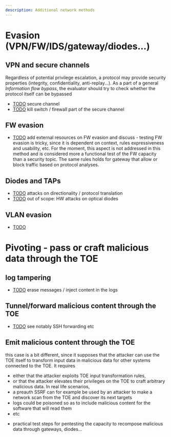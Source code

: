 ```yaml
---
description: Additional network methods  
---
```


# Evasion (VPN/FW/IDS/gateway/diodes...)
## VPN and secure channels
Regardless of potential privilege escalation, a protocol may provide security properties (integrity, confidentiality, anti-replay...). As a part of a general *Information flow bypass*, the evaluator should try to check whether the protocol itself can be bypassed
 - [TODO] secure channel
 - [TODO] kill switch / firewall part of the secure channel
## FW evasion
 - [TODO] add external resources on FW evasion and discuss - testing FW evasion is tricky, since it is dependent on context, rules expressiveness and usability, etc. For the moment, this aspect is not addressed in this method and is considered more a functional test of the FW capacity than a security topic. The same rules holds for gateway that allow or block traffic based on protocol analyses.
## Diodes and TAPs
 - [TODO] attacks on directionality / protocol translation
 - [TODO] out of scope: HW attacks on optical diodes
## VLAN evasion
 - [TODO] 


# Pivoting - pass or craft malicious data through the TOE
## log tampering
 - [TODO] erase messages / inject content in the logs
## Tunnel/forward malicious content through the TOE
 - [TODO] see notably SSH forwarding etc
## Emit malicious content through the TOE 
this case is a bit different, since it supposes that the attacker can use the TOE itself to transform input data in malicious data for other systems connected to the TOE. It requires 
 - either that the attacker exploits TOE input transformation rules,  
 - or that the attacker elevates their privileges on the TOE to craft arbitrary malicious data. In real life scenarios,
 - a preauth SSRF can for example be used by an attacker to make a network scan from the TOE and discover its next targets
 - logs could be poisoned so as to include malicious content for the software that will read them
 - etc

[TODO]: add:
 - practical test steps for pentesting the capacity to recompose malicious data through gateways, diodes...


